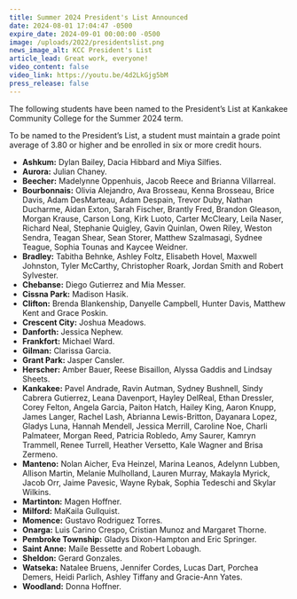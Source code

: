 ```yaml
---
title: Summer 2024 President's List Announced
date: 2024-08-01 17:04:47 -0500
expire_date: 2024-09-01 00:00:00 -0500
image: /uploads/2022/presidentslist.png
news_image_alt: KCC President's List
article_lead: Great work, everyone!
video_content: false
video_link: https://youtu.be/4d2LkGjg5bM
press_release: false
---
```

The following students have been named to the President’s List at Kankakee Community College for the Summer 2024 term.

To be named to the President’s List, a student must maintain a grade point average of 3.80 or higher and be enrolled in six or more credit hours.

* **Ashkum:** Dylan Bailey, Dacia Hibbard and Miya Silfies.
* **Aurora:** Julian Chaney.
* **Beecher:** Madelynne Oppenhuis, Jacob Reece and Brianna Villarreal.
* **Bourbonnais:** Olivia Alejandro, Ava Brosseau, Kenna Brosseau, Brice Davis, Adam DesMarteau, Adam Despain, Trevor Duby, Nathan Ducharme, Aidan Exton, Sarah Fischer, Brantly Fred, Brandon Gleason, Morgan Krause, Carson Long, Kirk Luoto, Carter McCleary, Leila Naser, Richard Neal, Stephanie Quigley, Gavin Quinlan, Owen Riley, Weston Sendra, Teagan Shear, Sean Storer, Matthew Szalmasagi, Sydnee Teague, Sophia Tounas and Kaycee Weidner.
* **Bradley:** Tabitha Behnke, Ashley Foltz, Elisabeth Hovel, Maxwell Johnston, Tyler McCarthy, Christopher Roark, Jordan Smith and Robert Sylvester.
* **Chebanse:** Diego Gutierrez and Mia Messer.
* **Cissna Park:** Madison Hasik.
* **Clifton:** Brenda Blankenship, Danyelle Campbell, Hunter Davis, Matthew Kent and Grace Poskin.
* **Crescent City:** Joshua Meadows.
* **Danforth:** Jessica Nephew.
* **Frankfort:** Michael Ward.
* **Gilman:** Clarissa Garcia.
* **Grant Park:** Jasper Cansler.
* **Herscher:** Amber Bauer, Reese Bisaillon, Alyssa Gaddis and Lindsay Sheets.
* **Kankakee:** Pavel Andrade, Ravin Autman, Sydney Bushnell, Sindy Cabrera Gutierrez, Leana Davenport, Hayley DelReal, Ethan Dressler, Corey Felton, Angela Garcia, Paiton Hatch, Hailey King, Aaron Knupp, James Langer, Rachel Lash, Abrianna Lewis-Britton, Dayanara Lopez, Gladys Luna, Hannah Mendell, Jessica Merrill, Caroline Noe, Charli Palmateer, Morgan Reed, Patricia Robledo, Amy Saurer, Kamryn Trammell, Renee Turrell, Heather Versetto, Kale Wagner and Brisa Zermeno.
* **Manteno:** Nolan Aicher, Eva Heinzel, Marina Leanos, Adelynn Lubben, Allison Martin, Melanie Mulholland, Lauren Murray, Makayla Myrick, Jacob Orr, Jaime Pavesic, Wayne Rybak, Sophia Tedeschi and Skylar Wilkins.
* **Martinton:** Magen Hoffner.
* **Milford:** MaKaila Gullquist.
* **Momence:** Gustavo Rodriguez Torres.
* **Onarga:** Luis Carino Crespo, Cristian Munoz and Margaret Thorne.
* **Pembroke Township:** Gladys Dixon-Hampton and Eric Springer.
* **Saint Anne:** Maile Bessette and Robert Lobaugh.
* **Sheldon:** Gerard Gonzales.
* **Watseka:** Natalee Bruens, Jennifer Cordes, Lucas Dart, Porchea Demers, Heidi Parlich, Ashley Tiffany and Gracie-Ann Yates.
* **Woodland:** Donna Hoffner.
